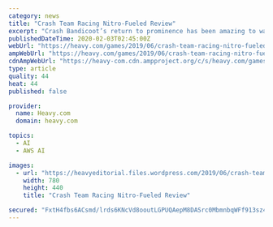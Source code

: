 ```yaml
---
category: news
title: "Crash Team Racing Nitro-Fueled Review"
excerpt: "Crash Bandicoot’s return to prominence has been amazing to watch. The Crash Bandicoot N. Sane Trilogy successfully kickstarted the orange marsupial’s resurgence in a major way by remaking his ..."
publishedDateTime: 2020-02-03T02:45:00Z
webUrl: "https://heavy.com/games/2019/06/crash-team-racing-nitro-fueled-review/"
ampWebUrl: "https://heavy.com/games/2019/06/crash-team-racing-nitro-fueled-review/amp/"
cdnAmpWebUrl: "https://heavy-com.cdn.ampproject.org/c/s/heavy.com/games/2019/06/crash-team-racing-nitro-fueled-review/amp/"
type: article
quality: 44
heat: 44
published: false

provider:
  name: Heavy.com
  domain: heavy.com

topics:
  - AI
  - AWS AI

images:
  - url: "https://heavyeditorial.files.wordpress.com/2019/06/crash-team-racing-ps4.jpg?quality=65&strip=all"
    width: 780
    height: 440
    title: "Crash Team Racing Nitro-Fueled Review"

secured: "FxtH4fbs6ACsmd/lrds6KNcVd8ooutLGPUQAepM8DASrc0MbmnbqWFf913sz46t9UfKcf1a7O0sHkufNpKx4+aNQoENMVYW6E0DQmPdNNcWRwAasKMhbrdCAXK/mPtRZ82NKFpHUVUQPMt+7JOoCdM3NdclCPuiaYSPtE68tCjwZIWi4cDu4H0cRlIq0gwFdD9byzVSlc7LrnEzZq/b411xE1oM/BMip6C1nrvj7HnxxF1bdypZzYBJ2op/EfMW1fyIQV+7CQPo+nc98y7TS4Do/XF/OOkFD5QehZgaKUFqWJQN5gAi2Wx5AWsdpNHVI;nOkoZEyRxSNu3dgTFm4vJA=="
---
```



